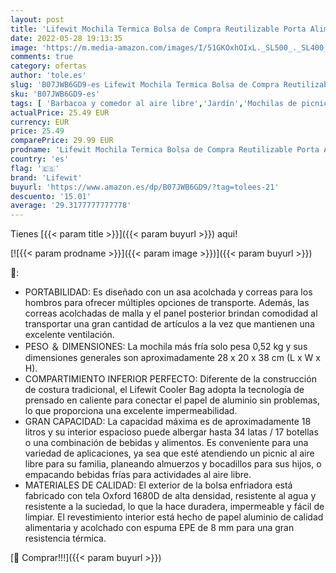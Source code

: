 ```yaml
---
layout: post
title: 'Lifewit Mochila Termica Bolsa de Compra Reutilizable Porta Alimentos de Refrigeración Aislado Resistente al Agua Portátil Mochila de Refrigeración Suave para la Playa/Picnic / Día de Campo/Barbacoa'
date: 2022-05-28 19:13:35
image: 'https://m.media-amazon.com/images/I/51GKOxhOIxL._SL500_._SL400_.jpg'
comments: true
category: ofertas
author: 'tole.es'
slug: 'B07JWB6GD9-es Lifewit Mochila Termica Bolsa de Compra Reutilizable Porta...'
sku: 'B07JWB6GD9-es'
tags: [ 'Barbacoa y comedor al aire libre','Jardín','Mochilas de picnic para vajilla de exterior y picnic','Vajilla de exterior y picnic','lifewit','mochila','🇪🇸', ]
actualPrice: 25.49 EUR
currency: EUR
price: 25.49
comparePrice: 29.99 EUR
prodname: 'Lifewit Mochila Termica Bolsa de Compra Reutilizable Porta Alimentos de Refrigeración Aislado Resistente al Agua Portátil Mochila de Refrigeración Suave para la Playa/Picnic / Día de Campo/Barbacoa'
country: 'es'
flag: '🇪🇸'
brand: 'Lifewit'
buyurl: 'https://www.amazon.es/dp/B07JWB6GD9/?tag=tolees-21'
descuento: '15.01'
average: '29.3177777777778'
---
```


Tienes [{{< param title >}}]({{< param buyurl >}}) aqui!

[![{{< param prodname >}}]({{< param image >}})]({{< param buyurl >}})

🔎:

- PORTABILIDAD: Es diseñado con un asa acolchada y correas para los hombros para ofrecer múltiples opciones de transporte. Además, las correas acolchadas de malla y el panel posterior brindan comodidad al transportar una gran cantidad de artículos a la vez que mantienen una excelente ventilación.
- PESO ＆ DIMENSIONES: La mochila más fría solo pesa 0,52 kg y sus dimensiones generales son aproximadamente 28 x 20 x 38 cm (L x W x H).
- COMPARTIMIENTO INFERIOR PERFECTO: Diferente de la construcción de costura tradicional, el Lifewit Cooler Bag adopta la tecnología de prensado en caliente para conectar el papel de aluminio sin problemas, lo que proporciona una excelente impermeabilidad.
- GRAN CAPACIDAD: La capacidad máxima es de aproximadamente 18 litros y su interior espacioso puede albergar hasta 34 latas / 17 botellas o una combinación de bebidas y alimentos. Es conveniente para una variedad de aplicaciones, ya sea que esté atendiendo un picnic al aire libre para su familia, planeando almuerzos y bocadillos para sus hijos, o empacando bebidas frías para actividades al aire libre.
- MATERIALES DE CALIDAD: El exterior de la bolsa enfriadora está fabricado con tela Oxford 1680D de alta densidad, resistente al agua y resistente a la suciedad, lo que la hace duradera, impermeable y fácil de limpiar. El revestimiento interior está hecho de papel aluminio de calidad alimentaria y acolchado con espuma EPE de 8 mm para una gran resistencia térmica.

[🛒 Comprar!!!]({{< param buyurl >}})
